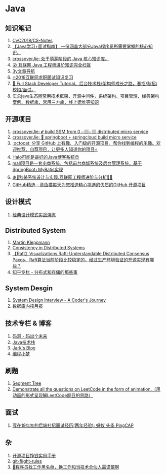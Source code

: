 # Java

## 知识笔记
  1. [CyC2018/CS-Notes](https://github.com/CyC2018/CS-Notes)</br>
  2. [【Java学习+面试指南】 一份涵盖大部分Java程序员所需要掌握的核心知识。](https://github.com/Snailclimb/JavaGuide)</br>
  3. [crossoverJie: 处于萌芽阶段的 Java 核心知识库。](https://github.com/crossoverJie/JCSprout)</br>
  4. [😮 互联网 Java 工程师进阶知识完全扫盲](https://github.com/doocs/advanced-java)
  5. [3y文章导航](https://github.com/ZhongFuCheng3y/3y)
  6. [🔥2018互联网求职面试知识复习](https://github.com/it-interview/EasyJob)
  7. [🚀 Full Stack Developer Tutorial，后台技术栈/架构师成长之路，春招/秋招/校招/面试。](https://github.com/frank-lam/fullstack-tutorial)
  8. [汇总java生态圈常用技术框架、开源中间件，系统架构、项目管理、经典架构案例、数据库、常用三方库、线上运维等知识](https://github.com/aalansehaiyang/technology-talk)


## 开源项目
  1. [crossoverJie: 💕 build SSM from 0 👉🏽👉🏽 distributed micro service](https://github.com/crossoverJie/SSM)
  2. [crossoverJie: 👬 springboot + springcloud build micro service](https://github.com/crossoverJie/springboot-cloud)
  3. [:octocat: 分享 GitHub 上有趣、入门级的开源项目，帮你找到编程的乐趣。欢迎推荐、自荐项目，让更多人知道你的项目⭐️](https://github.com/521xueweihan/HelloGitHub)
  4. [Halo可能是最好的Java博客系统😉](https://github.com/ruibaby/halo)
  5. [mall项目是一套电商系统，包括前台商城系统及后台管理系统，基于SpringBoot+MyBatis实现](https://github.com/macrozheng/mall)
  6. [⛹️🐘秒杀系统设计与实现.互联网工程师进阶与分析🙋🐓](https://github.com/qiurunze123/miaosha)
  7. [GitHub精选 - 章鱼猫每天为您推送精心挑选的优质的GitHub 开源项目](https://zhuanlan.zhihu.com/githubdaily)


## 设计模式
  1. [经典设计模式实战演练](https://gitbook.cn/gitchat/column/5b1e3647294fb04d7c22b783#catalog)</br>
  

## Distributed System
  1. [Martin Kleppmann](martin.kleppmann.com)
  2. [Consistency in Distributed Systems](https://mwhittaker.github.io/consistency_in_distributed_systems/)</br>
  3. [【Raft】Visualizations Raft: Understandable Distributed Consensus](http://thesecretlivesofdata.com/raft/)</br>
     [Paxos、Raft算法当前阶段比较稳定的，经过生产环境验证的开源实现有哪些？](https://www.zhihu.com/question/53344734)
  4. [知乎专栏 - 分布式和存储的那些事](https://zhuanlan.zhihu.com/distributed-storage)
  
## System Desgin 
  1. [System Design Interview - A Coder's Journey](http://www.acodersjourney.com/tag/system-design-interviews/)
  2. [数据库内核月报](http://mysql.taobao.org/monthly/)

## 技术专栏 & 博客
  1. [码洞 - 码出个未来](https://zhuanlan.zhihu.com/codehole)
  2. [Java技术栈](https://www.zhihu.com/people/itroad/activities)
  3. [Jark's Blog](wuchong.me/archives/)
  4. [编程小梦](https://blog.bcmeng.com/)

## 刷题
  1. [Segment Tree](https://jackalsin.gitbooks.io/algorithm/content/Topic/segment-tree.html)
  2. [Demonstrate all the questions on LeetCode in the form of animation.（用动画的形式呈现解LeetCode题目的思路）](https://github.com/MisterBooo/LeetCodeAnimation)

## 面试
  1. [写在19年初的后端社招面试经历(两年经验): 蚂蚁 头条 PingCAP](https://aylei.github.io/blog/interview-experience/)
## 杂
  1. [开源项目挣钱实用手册](https://github.com/wizicer/FinancialSupportForOpenSource)
  2. [git-flight-rules](https://github.com/k88hudson/git-flight-rules)
  3. [🙈程序员找工作黑名单，换工作和当技术合伙人需谨慎啊](https://github.com/shengxinjing/programmer-job-blacklist)
